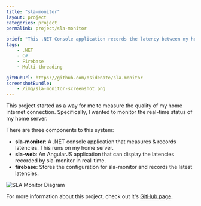 ```yaml
---
title: "sla-monitor"
layout: project
categories: project
permalink: project/sla-monitor

brief: "This .NET Console application records the latency between my home server and other servers across the internet."
tags: 
    - .NET
    - C#
    - Firebase
    - Multi-threading

gitHubUrl: https://github.com/osidenate/sla-monitor
screenshotBundle:
    - /img/sla-monitor-screenshot.png
---
```


This project started as a way for me to measure the quality of my home internet connection. Specifically, I wanted to monitor the real-time status of my home server. 

There are three components to this system:

- **sla-monitor**: A .NET console application that measures & records latencies. This runs on my home server.
- **sla-web**: An AngularJS application that can display the latencies recorded by sla-monitor in real-time.
- **firebase**: Stores the configuration for sla-monitor and records the latest latencies.

![SLA Monitor Diagram](http://websocks.net/img/sla-monitor-diagram.png)

For more information about this project, check out it's [GitHub page](https://github.com/osidenate/sla-monitor).
